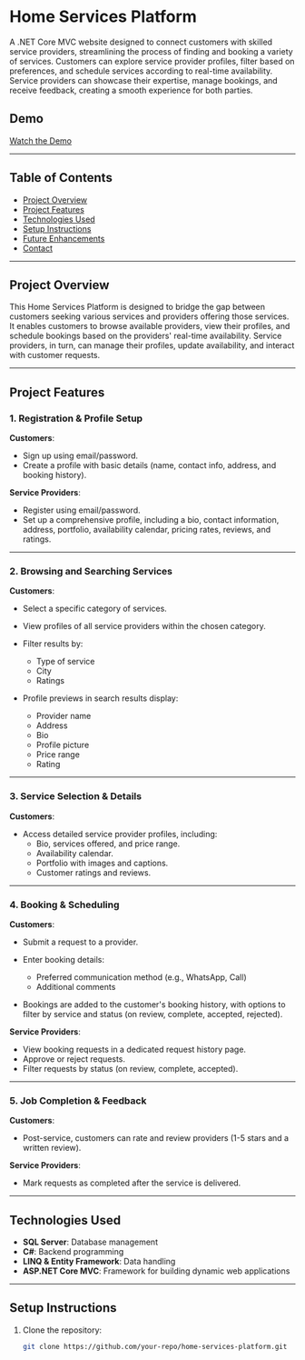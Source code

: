 # Home Services Platform

A .NET Core MVC website designed to connect customers with skilled service providers, streamlining the process of finding and booking a variety of services. Customers can explore service provider profiles, filter based on preferences, and schedule services according to real-time availability. Service providers can showcase their expertise, manage bookings, and receive feedback, creating a smooth experience for both parties.

## Demo

[Watch the Demo](#)  <!-- Link to YouTube video demo here -->

---

## Table of Contents

- [Project Overview](#project-overview)
- [Project Features](#project-features)
- [Technologies Used](#technologies-used)
- [Setup Instructions](#setup-instructions)
- [Future Enhancements](#future-enhancements)
- [Contact](#contact)

---

## Project Overview

This Home Services Platform is designed to bridge the gap between customers seeking various services and providers offering those services. It enables customers to browse available providers, view their profiles, and schedule bookings based on the providers' real-time availability. Service providers, in turn, can manage their profiles, update availability, and interact with customer requests.

---

## Project Features

### 1. Registration & Profile Setup

**Customers**:
- Sign up using email/password.
- Create a profile with basic details (name, contact info, address, and booking history).

**Service Providers**:
- Register using email/password.
- Set up a comprehensive profile, including a bio, contact information, address, portfolio, availability calendar, pricing rates, reviews, and ratings.

---

### 2. Browsing and Searching Services

**Customers**:
- Select a specific category of services.
- View profiles of all service providers within the chosen category.
- Filter results by:
    - Type of service
    - City
    - Ratings

- Profile previews in search results display:
    - Provider name
    - Address
    - Bio
    - Profile picture
    - Price range
    - Rating

---

### 3. Service Selection & Details

**Customers**:
- Access detailed service provider profiles, including:
    - Bio, services offered, and price range.
    - Availability calendar.
    - Portfolio with images and captions.
    - Customer ratings and reviews.

---

### 4. Booking & Scheduling

**Customers**:
- Submit a request to a provider.
- Enter booking details:
    - Preferred communication method (e.g., WhatsApp, Call)
    - Additional comments

- Bookings are added to the customer's booking history, with options to filter by service and status (on review, complete, accepted, rejected).

**Service Providers**:
- View booking requests in a dedicated request history page.
- Approve or reject requests.
- Filter requests by status (on review, complete, accepted).

---

### 5. Job Completion & Feedback

**Customers**:
- Post-service, customers can rate and review providers (1-5 stars and a written review).

**Service Providers**:
- Mark requests as completed after the service is delivered.

---

## Technologies Used

- **SQL Server**: Database management
- **C#**: Backend programming
- **LINQ & Entity Framework**: Data handling
- **ASP.NET Core MVC**: Framework for building dynamic web applications

---

## Setup Instructions

1. Clone the repository:  
   ```bash
   git clone https://github.com/your-repo/home-services-platform.git
